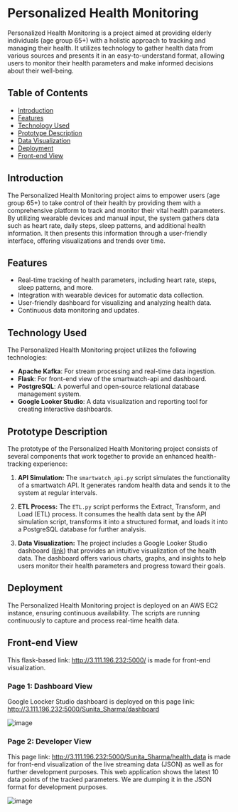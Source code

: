 # Personalized Health Monitoring

Personalized Health Monitoring is a project aimed at providing elderly individuals (age group 65+) with a holistic approach to tracking and managing their health. It utilizes technology to gather health data from various sources and presents it in an easy-to-understand format, allowing users to monitor their health parameters and make informed decisions about their well-being.

## Table of Contents
- [Introduction](#introduction)
- [Features](#features)
- [Technology Used](#technology-used)
- [Prototype Description](#prototype-description)
- [Data Visualization](#data-visualization)
- [Deployment](#deployment)
- [Front-end View](#front-end-view)


## Introduction

The Personalized Health Monitoring project aims to empower users (age group 65+) to take control of their health by providing them with a comprehensive platform to track and monitor their vital health parameters. By utilizing wearable devices and manual input, the system gathers data such as heart rate, daily steps, sleep patterns, and additional health information. It then presents this information through a user-friendly interface, offering visualizations and trends over time.

## Features

- Real-time tracking of health parameters, including heart rate, steps, sleep patterns, and more.
- Integration with wearable devices for automatic data collection.
- User-friendly dashboard for visualizing and analyzing health data.
- Continuous data monitoring and updates.

## Technology Used

The Personalized Health Monitoring project utilizes the following technologies:

- **Apache Kafka**: For stream processing and real-time data ingestion.
- **Flask**: For front-end view of the smartwatch-api and dashboard.
- **PostgreSQL**: A powerful and open-source relational database management system.
- **Google Looker Studio**: A data visualization and reporting tool for creating interactive dashboards.

## Prototype Description

The prototype of the Personalized Health Monitoring project consists of several components that work together to provide an enhanced health-tracking experience:

1. **API Simulation:** The `smartwatch_api.py` script simulates the functionality of a smartwatch API. It generates random health data and sends it to the system at regular intervals.

2. **ETL Process:** The `ETL.py` script performs the Extract, Transform, and Load (ETL) process. It consumes the health data sent by the API simulation script, transforms it into a structured format, and loads it into a PostgreSQL database for further analysis.

3. **Data Visualization:** The project includes a Google Looker Studio dashboard ([link](https://lookerstudio.google.com/reporting/b3895062-ea5d-4b8f-9f58-cb7c2232bef0)) that provides an intuitive visualization of the health data. The dashboard offers various charts, graphs, and insights to help users monitor their health parameters and progress toward their goals.


## Deployment

The Personalized Health Monitoring project is deployed on an AWS EC2 instance, ensuring continuous availability. The scripts are running continuously to capture and process real-time health data.


## Front-end View
This flask-based link: http://3.111.196.232:5000/ is made for front-end visualization.

### Page 1: Dashboard View
Google Loocker Studio dashboard is deployed on this page link: http://3.111.196.232:5000/Sunita_Sharma/dashboard

![image](https://github.com/arnavandraskar/fitness-tracker/assets/80948956/d236af21-3088-4721-91f4-b279543ed7eb)

 
### Page 2: Developer View
This page link: http://3.111.196.232:5000/Sunita_Sharma/health_data is made for front-end visualization of the live streaming data (JSON) as well as for further development purposes. This web application shows the latest 10 data points of the tracked parameters. We are dumping it in the JSON format for development purposes.

![image](https://github.com/arnavandraskar/fitness-tracker/assets/80948956/b9cba0fb-65b1-4e18-a3b8-cc05eeb92786)






